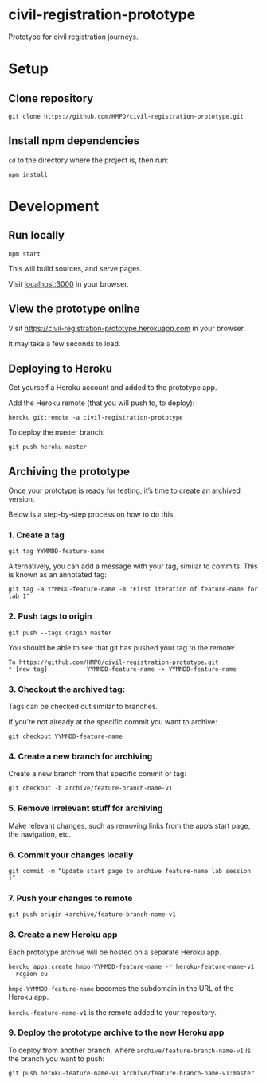 # civil-registration-prototype

Prototype for civil registration journeys.


# Setup

## Clone repository

```
git clone https://github.com/HMPO/civil-registration-prototype.git
```

## Install npm dependencies

`cd` to the directory where the project is, then run:

```
npm install
```


# Development

## Run locally

```
npm start
```

This will build sources, and serve pages.

Visit <a href="http://localhost:3000" target="_blank">localhost:3000</a> in your browser.

## View the prototype online

Visit <a href="https://civil-registration-prototype.herokuapp.com" target="_blank">https://civil-registration-prototype.herokuapp.com</a> in your browser.

It may take a few seconds to load.

## Deploying to Heroku

Get yourself a Heroku account and added to the prototype app.

Add the Heroku remote (that you will push to, to deploy):

```
heroku git:remote -a civil-registration-prototype
```

To deploy the master branch:

```
git push heroku master
```

## Archiving the prototype

Once your prototype is ready for testing, it’s time to create an archived version.

Below is a step-by-step process on how to do this.

### 1. Create a tag

```
git tag YYMMDD-feature-name
```

Alternatively, you can add a message with your tag, similar to commits. This is known as an annotated tag:

```
git tag -a YYMMDD-feature-name -m "First iteration of feature-name for lab 1"
```

### 2. Push tags to origin

```
git push --tags origin master
```

You should be able to see that git has pushed your tag to the remote:

```
To https://github.com/HMPO/civil-registration-prototype.git
* [new tag]           YYMMDD-feature-name -> YYMMDD-feature-name
```

### 3. Checkout the archived tag:

Tags can be checked out similar to branches.

If you’re not already at the specific commit you want to archive:

```
git checkout YYMMDD-feature-name
```

### 4. Create a new branch for archiving

Create a new branch from that specific commit or tag:

```
git checkout -b archive/feature-branch-name-v1
```

### 5. Remove irrelevant stuff for archiving

Make relevant changes, such as removing links from the app’s start page, the navigation, etc.

### 6. Commit your changes locally

```
git commit -m “Update start page to archive feature-name lab session 1”
```

### 7. Push your changes to remote

```
git push origin +archive/feature-branch-name-v1
```

### 8. Create a new Heroku app

Each prototype archive will be hosted on a separate Heroku app.

```
heroku apps:create hmpo-YYMMDD-feature-name -r heroku-feature-name-v1 --region eu
```

`hmpo-YYMMDD-feature-name` becomes the subdomain in the URL of the Heroku app.

`heroku-feature-name-v1` is the remote added to your repository.

### 9. Deploy the prototype archive to the new Heroku app

To deploy from another branch, where `archive/feature-branch-name-v1` is the branch you want to push:

```
git push heroku-feature-name-v1 archive/feature-branch-name-v1:master
```
